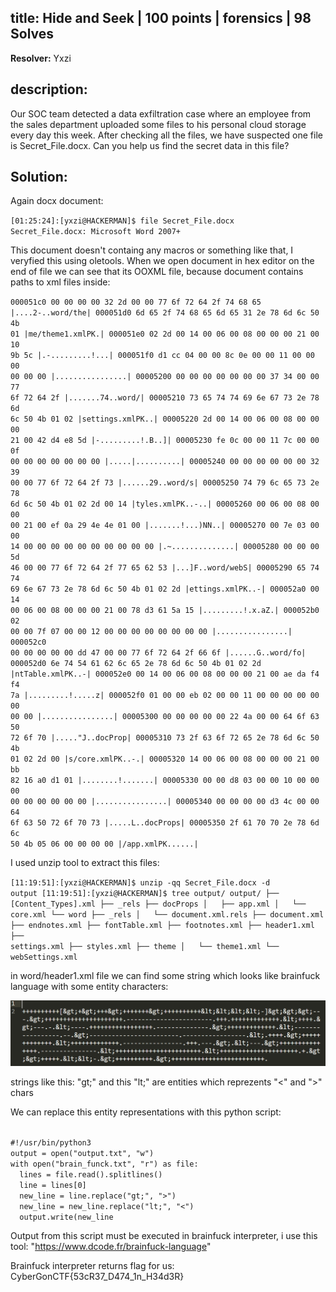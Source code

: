 ## title: Hide and Seek | 100 points | forensics | 98 Solves

**Resolver:** Yxzi

## description:

Our SOC team detected a data exfiltration case where an employee from the sales department uploaded some files to his personal cloud storage every day this week. After checking all the files, we have suspected one file is Secret_File.docx. Can you help us find the secret data in this file?

## Solution:

Again docx document:

<code>[01:25:24]:[yxzi@HACKERMAN]$ file Secret_File.docx
Secret_File.docx: Microsoft Word 2007+</code>

This document doesn't containg any macros or something like that, I veryfied this using oletools. When we open document in hex editor on the end of file we can see that its OOXML file, because document contains paths to xml files inside:

<code>000051c0  00 00 00 00 32 2d 00 00  77 6f 72 64 2f 74 68 65  |....2-..word/the|
000051d0  6d 65 2f 74 68 65 6d 65  31 2e 78 6d 6c 50 4b 01  |me/theme1.xmlPK.|
000051e0  02 2d 00 14 00 06 00 08  00 00 00 21 00 10 9b 5c  |.-.........!...\|
000051f0  d1 cc 04 00 00 8c 0e 00  00 11 00 00 00 00 00 00  |................|
00005200  00 00 00 00 00 00 00 37  34 00 00 77 6f 72 64 2f  |.......74..word/|
00005210  73 65 74 74 69 6e 67 73  2e 78 6d 6c 50 4b 01 02  |settings.xmlPK..|
00005220  2d 00 14 00 06 00 08 00  00 00 21 00 42 d4 e8 5d  |-.........!.B..]|
00005230  fe 0c 00 00 11 7c 00 00  0f 00 00 00 00 00 00 00  |.....|..........|
00005240  00 00 00 00 00 00 32 39  00 00 77 6f 72 64 2f 73  |......29..word/s|
00005250  74 79 6c 65 73 2e 78 6d  6c 50 4b 01 02 2d 00 14  |tyles.xmlPK..-..|
00005260  00 06 00 08 00 00 00 21  00 ef 0a 29 4e 4e 01 00  |.......!...)NN..|
00005270  00 7e 03 00 00 14 00 00  00 00 00 00 00 00 00 00  |.~..............|
00005280  00 00 00 5d 46 00 00 77  6f 72 64 2f 77 65 62 53  |...]F..word/webS|
00005290  65 74 74 69 6e 67 73 2e  78 6d 6c 50 4b 01 02 2d  |ettings.xmlPK..-|
000052a0  00 14 00 06 00 08 00 00  00 21 00 78 d3 61 5a 15  |.........!.x.aZ.|
000052b0  02 00 00 7f 07 00 00 12  00 00 00 00 00 00 00 00  |................|
000052c0  00 00 00 00 00 dd 47 00  00 77 6f 72 64 2f 66 6f  |......G..word/fo|
000052d0  6e 74 54 61 62 6c 65 2e  78 6d 6c 50 4b 01 02 2d  |ntTable.xmlPK..-|
000052e0  00 14 00 06 00 08 00 00  00 21 00 ae da f4 f4 7a  |.........!.....z|
000052f0  01 00 00 eb 02 00 00 11  00 00 00 00 00 00 00 00  |................|
00005300  00 00 00 00 00 22 4a 00  00 64 6f 63 50 72 6f 70  |....."J..docProp|
00005310  73 2f 63 6f 72 65 2e 78  6d 6c 50 4b 01 02 2d 00  |s/core.xmlPK..-.|
00005320  14 00 06 00 08 00 00 00  21 00 bb 82 16 a0 d1 01  |........!.......|
00005330  00 00 d8 03 00 00 10 00  00 00 00 00 00 00 00 00  |................|
00005340  00 00 00 00 d3 4c 00 00  64 6f 63 50 72 6f 70 73  |.....L..docProps|
00005350  2f 61 70 70 2e 78 6d 6c  50 4b 05 06 00 00 00 00  |/app.xmlPK......|</code>

I used unzip tool to extract this files:

<code>[11:19:51]:[yxzi@HACKERMAN]$ unzip -qq Secret_File.docx -d output
[11:19:51]:[yxzi@HACKERMAN]$ tree output/
output/
├── [Content_Types].xml
├── _rels
├── docProps
│   ├── app.xml
│   └── core.xml
└── word
    ├── _rels
    │   └── document.xml.rels
    ├── document.xml
    ├── endnotes.xml
    ├── fontTable.xml
    ├── footnotes.xml
    ├── header1.xml
    ├── settings.xml
    ├── styles.xml
    ├── theme
    │   └── theme1.xml
    └── webSettings.xml</code>

in word/header1.xml file we can find some string which looks like brainfuck language with some entity characters:

<p align="center">
    <img src="screenshoots/brainfuck.png">
</p>

strings like this: "gt;" and this "lt;" are entities which reprezents "<" and ">" chars

We can replace this entity representations with this python script:

<code>
#!/usr/bin/python3
output = open("output.txt", "w")
with open("brain_funck.txt", "r") as file:
  lines = file.read().splitlines()
  line = lines[0]
  new_line = line.replace("gt;", ">")
  new_line = new_line.replace("lt;", "<")
  output.write(new_line</code>

Output from this script must be executed in brainfuck interpreter, i use this tool: "https://www.dcode.fr/brainfuck-language"

Brainfuck interpreter returns flag for us: CyberGonCTF{53cR37_D474_1n_H34d3R}
